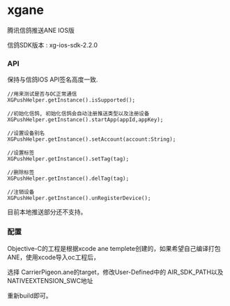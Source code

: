 xgane
=====

腾讯信鸽推送ANE IOS版

信鸽SDK版本 : xg-ios-sdk-2.2.0

### API

保持与信鸽IOS API签名高度一致.

```
//用来测试是否与OC正常通信
XGPushHelper.getInstance().isSupported();

//初始化信鸽, 初始化信鸽会自动注册推送类型以及注册设备
XGPushHelper.getInstance().startApp(appId,appKey);

//设置设备别名
XGPushHelper.getInstance().setAccount(account:String);

//设置标签
XGPushHelper.getInstance().setTag(tag);

//删除标签
XGPushHelper.getInstance().delTag(tag);

//注销设备
XGPushHelper.getInstance().unRegisterDevice();

```

目前本地推送部分还不支持。

### 配置

Objective-C的工程是根据xcode ane templete创建的，如果希望自己编译打包ANE，使用xcode导入oc工程后，

选择 CarrierPigeon.ane的target，修改User-Defined中的 AIR_SDK_PATH以及NATIVEEXTENSION_SWC地址

重新build即可。

